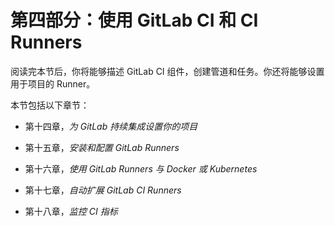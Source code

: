 # 第四部分：使用 GitLab CI 和 CI Runners

阅读完本节后，你将能够描述 GitLab CI 组件，创建管道和任务。你还将能够设置用于项目的 Runner。

本节包括以下章节：

+   第十四章，*为 GitLab 持续集成设置你的项目*

+   第十五章，*安装和配置 GitLab Runners*

+   第十六章，*使用 GitLab Runners 与 Docker 或 Kubernetes*

+   第十七章，*自动扩展 GitLab CI Runners*

+   第十八章，*监控 CI 指标*
